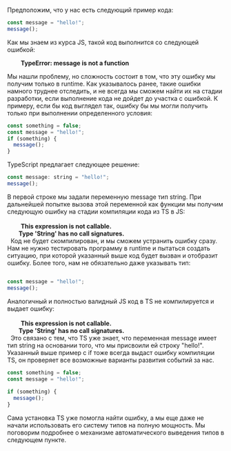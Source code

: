
Предположим, что у нас есть следующий пример кода:

```javascript
const message = "hello!";
message();
```

Как мы знаем из курса JS, такой код выполнится со следующей ошибкой:  
  
        **TypeError: message is not a function**  
  
Мы нашли проблему, но сложность состоит в том, что эту ошибку мы получим только в runtime. Как указывалось ранее, такие ошибки намного труднее отследить, и не всегда мы сможем найти их на стадии разработки, если выполнение кода не дойдет до участка с ошибкой. 
К примеру, если бы код выглядел так, ошибку бы мы могли получить только при выполнении определенного условия:

```javascript
const something = false;
const message = "hello!";
if (something) {
  message();
}
```

TypeScript предлагает следующее решение:

```javascript
const message: string = "hello!";
message();
```

В первой строке мы задали переменную message тип string. При дальнейшей попытке вызова этой переменной как функции мы получим следующую ошибку на стадии компиляции кода из TS в JS:  
   
        **This expression is not callable.  
        Type 'String' has no call signatures.**  
 
Код не будет скомпилирован, и мы сможем устранить ошибку сразу. Нам не нужно тестировать программу в runtime и пытаться создать ситуацию, при которой указанный выше код будет вызван и отобразит ошибку. Более того, нам не обязательно даже указывать тип:

```javascript

const message = "hello!";
message();
```

Аналогичный и полностью валидный JS код в TS не компилируется и выдает ошибку:  
   
        **This expression is not callable.  
        Type 'String' has no call signatures.**  
 
Это связано с тем, что TS уже знает, что переменная message имеет тип string на основании того, что мы присвоили ей строку "hello!".  
Указанный выше пример с if тоже всегда выдаст ошибку компиляции TS, он проверяет все возможные варианты развития событий за нас.

```javascript
const something = false;
const message = "hello!";
 
if (something) {
  message();
}
```

Сама установка TS уже помогла найти ошибку, а мы еще даже не начали использовать его систему типов на полную мощность. Мы поговорим подробнее о механизме автоматического выведения типов в следующем пункте.
